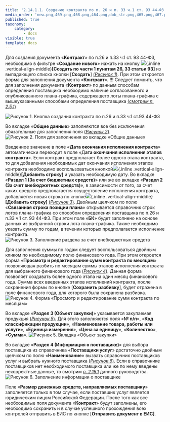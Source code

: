 ```yaml
---
title: '2.14.1.1. Создание контракта по п. 26 и п. 33 ч.1 ст. 93 44-ФЗ'
media_order: 'new.png,469.png,468.png,464.png,dob_str.png,465.png,467.png,466.png'
published: true
taxonomy:
    category:
        - docs
visible: true
template: docs
---
```


Для создания документа «**Контракт**» по п.26 и п.33 ч.1 ст. 93 44-ФЗ, необходимо в фильтре «**Создание нового**» нажать на кнопку ![](new.png){.inline .vertical-align-middle}**[Создать по части 1 пунктам 26, 33 статьи 93]** из выпадающего списка кнопки [**Создать**] [(*Рисунок 1*)](#ris-1). При этом откроется форма для заполнения документа «**Контракт**».
!!! Следует помнить, что для заполнения документа «**Контракт**» по данным способам определения поставщика необходимо наличие согласованного и опубликованного плана-графика, содержащего лоты плана-графика с вышеуказанными способами определения поставщика [(*смотрим п. 2.5.1*)](http://helpgz.keysystems.ru/ru/complex-operations/plan-docs-workaround/formirovanie-dokumenta-plan-grafik-zakupok)

![Рисунок 1. Кнопка создания контракта по п.26 и п.33 ч.1 ст.93 44-ФЗ](464.png?id=ris-1)

Во вкладке «**Общие данные**» заполняются все без исключения обязательные для заполнения поля [(*Рисунок 2*)](#ris-2).
![Рисунок 2. Поля для заполнения во вкладке «Общие данные»](465.png?id=ris-2)

Введенное значение в поле «**Дата окончания исполнения контракта**» автоматически переходит в поле «Д**ата окончания исполнения этапов контракта**».
Если контракт предполагает более одного этапа контракта, то для добавления необходимых дат окончания исполнения этапов контракта необходимо воспользоваться кнопкой![](dob_str.png){.inline .vertical-align-middle}**[Добавить строку]** и указать необходимую дату.
Во вкладке «**Раздел 1 (За счет бюджетных средств)**» или же во вкладке «**Раздел 2 (За счет внебюджетных средств)**», в зависимости от того, за счет каких средств предполагается осуществление исполнения контракта, добавляется новая строка по кнопке![](dob_str.png){.inline .vertical-align-middle}**[Добавить строку]** [(*Рисунок 3*)](#ris-3). Двойным щелчком по полю «**Связанная строка позиции плана**» открывается справочник строк лотов плана-графика со способом определения поставщика по п.26 и п.33 ч.1 ст. 93 44-ФЗ. При этом поле «**БК**» будет заполнено на основе данных из выбранной строки лота плана-графика. Также необходимо указать сумму по годам, в течении которых предполагается исполнение контракта.
![Рисунок 3. Заполнение раздела за счет внебюджетных средств](466.png?id=ris-3)

Для заполнения суммы по годам следует воспользоваться двойным кликом по необходимому полю финансового года. При этом откроется форма «**Просмотр и редактирование сумм контракта по месяцам**» позволяющая разбить по месяцам суммы этапов исполнения контракта для выбранного финансового года [(*Рисунок 4*)](#ris-4).
Данная форма позволяет создавать более одного этапа на один месяц финансового года. Сумма всех введенных этапов исполнений контракта, после сохранения формы по кнопке [**Сохранить разбивку**], будет отражена в поле финансового года, для которого была сохранена разбивка.
![Рисунок 4. Форма «Просмотр и редактирование сумм контракта по месяцам»](467.png?id=ris-4)

Во вкладке «**Раздел 3 (Объект закупки)**» указывается закупаемая продукция [(*Рисунок 5*)](#ris-5). Для этого заполняются поля «**№ п/п**», «**Код классификации продукции**», «**Наименование товара, работы или услуги**», «**Единица измерения**», «**Цена за единицу**», «**Количество**», «**Сумма**».
![Рисунок 5. Вкладка «Объект закупки»](468.png?id=ris-5)

Во вкладке «**Раздел 4 (Информация о поставщике)**» для выбора поставщика из справочника «**Поставщики услуг**» достаточно двойным щелчком по полю «**Наименование**» вызвать справочник поставщиков услуг и выбрать нужного поставщика [(*Рисунок 6*)](#ris-6). Если в справочнике поставщиков нет необходимого поставщика или же по нему введены некорректные данные, то смотрим [*п. 2.16.1*](http://helpgz.keysystems.ru/ru/complex-operations/2-15-ispolzovanie-dostupnykh-spravochnikov-v-sisteme-web-torgi-ks/2-15-1-spravochnik-postavshiki-uslug) данного руководства.
![Рисунок 6. Заполнение информации о поставщике](469.png?id=ris-6)

Поле «**Размер денежных средств, направляемых поставщику**» заполняется только в том случае, если поставщик услуг является юридическим лицом Российской Федерации. 
После того как все необходимые поля документа «**Контракт**» будут заполнены, его необходимо сохранить и в случае успешного прохождения всех контролей отправить в ЕИС по кнопке [**Отправить документ в ЕИС]**.
